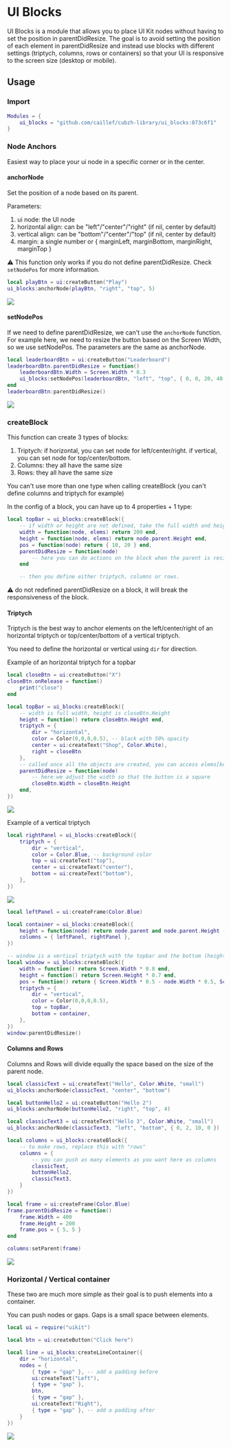 # UI Blocks

UI Blocks is a module that allows you to place UI Kit nodes without having to set the position in parentDidResize. The goal is to avoid setting the position of each element in parentDidResize and instead use blocks with different settings (triptych, columns, rows or containers) so that your UI is responsive to the screen size (desktop or mobile).

## Usage

### Import

```lua
Modules = {
	ui_blocks = "github.com/caillef/cubzh-library/ui_blocks:873c6f1"
}
```

### Node Anchors

Easiest way to place your ui node in a specific corner or in the center.

#### anchorNode

Set the position of a node based on its parent.

Parameters:
1) ui node: the UI node
2) horizontal align: can be "left"/"center"/"right" (if nil, center by default)
3) vertical align: can be "bottom"/"center"/"top" (if nil, center by default)
4) margin: a single number or { marginLeft, marginBottom, marginRight, marginTop }

⚠️ This function only works if you do not define parentDidResize. Check `setNodePos` for more information.

```lua
local playBtn = ui:createButton("Play")
ui_blocks:anchorNode(playBtn, "right", "top", 5)
```

![](media/anchor1.png)

#### setNodePos

If we need to define parentDidResize, we can't use the `anchorNode` function. For example here, we need to resize the button based on the Screen Width, so we use setNodePos. The parameters are the same as anchorNode.

```lua
local leaderboardBtn = ui:createButton("Leaderboard")
leaderboardBtn.parentDidResize = function()
    leaderboardBtn.Width = Screen.Width * 0.3
    ui_blocks:setNodePos(leaderboardBtn, "left", "top", { 0, 0, 20, 40 }) -- 20 margin left, 40 margin top
end
leaderboardBtn:parentDidResize()
```

![](media/anchor2.png)

### createBlock

This function can create 3 types of blocks:

1) Triptych: if horizontal, you can set node for left/center/right. if vertical, you can set node for top/center/bottom.
2) Columns: they all have the same size
3) Rows: they all have the same size

You can't use more than one type when calling createBlock (you can't define columns and triptych for example)

In the config of a block, you can have up to 4 properties + 1 type:
```lua
local topBar = ui_blocks:createBlock({
    -- if width or height are not defined, take the full width and height of the parent
    width = function(node, elems) return 200 end,
    height = function(node, elems) return node.parent.Height end,
    pos = function(node) return { 10, 20 } end,
    parentDidResize = function(node)
        -- here you can do actions on the block when the parent is resized (no need to handle pos or size of the block)
    end

    -- then you define either triptych, columns or rows.
```

⚠️ do not redefined parentDidResize on a block, it will break the responsiveness of the block.

#### Triptych

Triptych is the best way to anchor elements on the left/center/right of an horizontal triptych or top/center/bottom of a vertical triptych.

You need to define the horizontal or vertical using `dir` for direction.

Example of an horizontal triptych for a topbar
```lua
local closeBtn = ui:createButton("X")
closeBtn.onRelease = function()
    print("close")
end

local topBar = ui_blocks:createBlock({
    -- width is full width, height is closeBtn.Height
    height = function() return closeBtn.Height end,
    triptych = {
        dir = "horizontal",
        color = Color(0,0,0,0.5), -- black with 50% opacity
        center = ui:createText("Shop", Color.White),
        right = closeBtn
    },
    -- called once all the objects are created, you can access elems[key]
    parentDidResize = function(node)
        -- here we adjust the width so that the button is a square
        closeBtn.Width = closeBtn.Height
    end,
})
```

![](media/triptych.png)

Example of a vertical triptych
```lua
local rightPanel = ui_blocks:createBlock({
    triptych = {
        dir = "vertical",
        color = Color.Blue, -- background color
        top = ui:createText("top"),
        center = ui:createText("center"),
        bottom = ui:createText("bottom"),
    },
})
```

![](media/triptych2.png)

```lua
local leftPanel = ui:createFrame(Color.Blue)

local container = ui_blocks:createBlock({
    height = function(node) return node.parent and node.parent.Height - topBar.Height or 0 end,
    columns = { leftPanel, rightPanel },
})

-- window is a vertical triptych with the topbar and the bottom (height of bottom is computed above)
local window = ui_blocks:createBlock({
    width = function() return Screen.Width * 0.8 end,
    height = function() return Screen.Height * 0.7 end,
    pos = function() return { Screen.Width * 0.5 - node.Width * 0.5, Screen.Height * 0.5 - node.Height * 0.5 } end,
    triptych = {
        dir = "vertical",
        color = Color(0,0,0,0.5),
        top = topBar,
        bottom = container,
    },
})
window:parentDidResize()
```

#### Columns and Rows

Columns and Rows will divide equally the space based on the size of the parent node.

```lua
local classicText = ui:createText("Hello", Color.White, "small")
ui_blocks:anchorNode(classicText, "center", "bottom")

local buttonHello2 = ui:createButton("Hello 2")
ui_blocks:anchorNode(buttonHello2, "right", "top", 4)

local classicText3 = ui:createText("Hello 3", Color.White, "small")
ui_blocks:anchorNode(classicText3, "left", "bottom", { 0, 2, 10, 0 })

local columns = ui_blocks:createBlock({
    -- to make rows, replace this with "rows"
    columns = {
        -- you can push as many elements as you want here as columns
        classicText,
        buttonHello2,
        classicText3,
    }
})

local frame = ui:createFrame(Color.Blue)
frame.parentDidResize = function()
    frame.Width = 400
    frame.Height = 200
    frame.pos = { 5, 5 }
end

columns:setParent(frame)
```

![](media/horizontal.png)

### Horizontal / Vertical container

These two are much more simple as their goal is to push elements into a container.

You can push nodes or gaps. Gaps is a small space between elements.

```lua
local ui = require("uikit")

local btn = ui:createButton("Click here")

local line = ui_blocks:createLineContainer({
    dir = "horizontal",
    nodes = {
        { type = "gap" }, -- add a padding before
        ui:createText("Left"),
        { type = "gap" },
        btn,
        { type = "gap" },
        ui:createText("Right"),
        { type = "gap" }, -- add a padding after
    }
})
```

![](media/container.png)